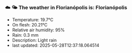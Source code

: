 ### ☁️ 🌤️  The weather in Florianópolis is: Florianópolis

- Temperature: 19.7°C
- On flesh: 20.21°C
- Relative air humidity: 95%
- Rain: 0.3 mm
- Description: Light rain
- last updated: 2025-05-28T12:37:18.064514

